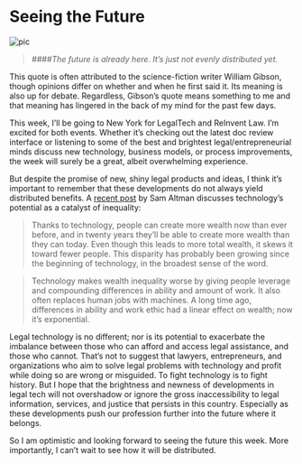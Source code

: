 Seeing the Future
==================

![pic](http://upload.wikimedia.org/wikipedia/commons/5/52/New_York_Midtown_Skyline_at_night_-_Jan_2006_edit1.jpg)

> ####*The future is already here. It’s just not evenly distributed yet.*

This quote is often attributed to the science-fiction writer William Gibson, though opinions differ on whether and when he first said it. Its meaning is also up for debate. Regardless, Gibson’s quote means something to me and that meaning has lingered in the back of my mind for the past few days.

This week, I’ll be going to New York for LegalTech and ReInvent Law. I’m excited for both events. Whether it’s checking out the latest doc review interface or listening to some of the best and brightest legal/entrepreneurial minds discuss new technology, business models, or process improvements, the week will surely be a great, albeit overwhelming experience.

But despite the promise of new, shiny legal products and ideas, I think it’s important to remember that these developments do not always yield distributed benefits. A [recent post](http://blog.samaltman.com/technology-and-wealth-inequality) by Sam Altman discusses technology’s potential as a catalyst of inequality:

> Thanks to technology, people can create more wealth now than ever before, and in twenty years they’ll be able to create more wealth than they can today.  Even though this leads to more total wealth, it skews it toward fewer people.  This disparity has probably been growing since the beginning of technology, in the broadest sense of the word.

> Technology makes wealth inequality worse by giving people leverage and compounding differences in ability and amount of work.  It also often replaces human jobs with machines.  A long time ago, differences in ability and work ethic had a linear effect on wealth; now it’s exponential.

Legal technology is no different; nor is its potential to exacerbate the imbalance between those who can afford and access legal assistance, and those who cannot. That’s not to suggest that lawyers, entrepreneurs, and organizations who aim to solve legal problems with technology and profit while doing so are wrong or misguided. To fight technology is to fight history. But I hope that the brightness and newness of developments in legal tech will not overshadow or ignore the gross inaccessibility to legal information, services, and justice that persists in this country. Especially as these developments push our profession further into the future where it belongs.

So I am optimistic and looking forward to seeing the future this week. More importantly, I can’t wait to see how it will be distributed.
